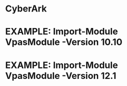 # CyberArk
# 
# EXAMPLE: Import-Module VpasModule -Version 10.10
# EXAMPLE: Import-Module VpasModule -Version 12.1
